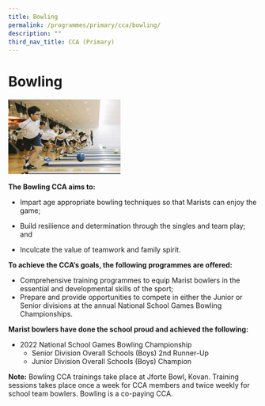 ```yaml
---
title: Bowling
permalink: /programmes/primary/cca/bowling/
description: ""
third_nav_title: CCA (Primary)
---
```

# Bowling


<img src="/images/CCA/Primary/Bowling_D1R1412.jpg" style="width:45%">

**The Bowling CCA aims to:**&nbsp;

*   Impart age appropriate bowling techniques so that Marists can enjoy the game;
*   Build resilience and determination through the singles and team play; and  
    
*   Inculcate the value of teamwork and family spirit.

**To achieve the CCA’s goals, the following programmes are offered:**&nbsp;

*   Comprehensive training programmes to equip Marist bowlers in the essential and developmental skills of the sport;
*   Prepare and provide opportunities to compete in either the Junior or Senior divisions at the annual National School Games Bowling Championships.  
      
    

**Marist bowlers have done the school proud and achieved the following:**&nbsp;

*   2022 National School Games Bowling Championship
    *   Senior Division Overall Schools (Boys) 2nd Runner-Up
    *   Junior Division Overall Schools (Boys) Champion

**Note:**&nbsp;Bowling CCA trainings take place at Jforte Bowl, Kovan. Training sessions takes place once a week for CCA members and twice weekly for school team bowlers. Bowling is a co-paying CCA.